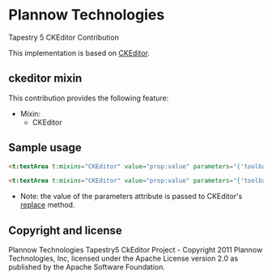 Plannow Technologies
====

Tapestry 5 CKEditor Contribution

This implementation is based on [CKEditor](http://ckeditor.com/).

ckeditor mixin
---------

This contribution provides the following feature:

* Mixin:
  * CKEditor
  
Sample usage
---------------

```html
<t:textArea t:mixins="CKEditor" value="prop:value" parameters="{'toolbar': 'Basic'}" />
```

```html
<t:textArea t:mixins="CKEditor" value="prop:value" parameters="{'toolbar': 'Full'}" />
```

* Note: the value of the parameters attribute is passed to CKEditor's [replace](http://docs.cksource.com/ckeditor_api/symbols/CKEDITOR.html#.replace) method. 

Copyright and license
---------------
Plannow Technologies Tapestry5 CkEditor Project - Copyright 2011 Plannow Technologies, Inc,
licensed under the Apache License version 2.0 as published by the Apache Software Foundation.